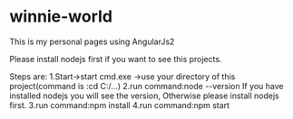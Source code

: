 # winnie-world
This is my personal pages using AngularJs2

Please install nodejs first if you want to see this projects.

Steps are:
1.Start->start cmd.exe ->use your directory of this project(command is :cd C:/...)
2.run command:node --version
  If you have installed nodejs you will see the version, Otherwise please install nodejs first.
3.run command:npm install
4.run command:npm start

